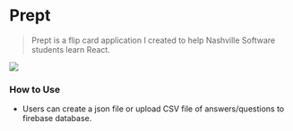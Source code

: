 # Prept
> Prept is a flip card application I created to help Nashville Software students learn React. 

<img src="https://www.kapwing.com/e/5feaab0691207000effb4116">

### How to Use

- Users can create a json file or upload CSV file of answers/questions to firebase database.
